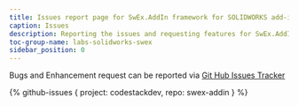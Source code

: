 ```yaml
---
title: Issues report page for SwEx.AddIn framework for SOLIDWORKS add-ins
caption: Issues
description: Reporting the issues and requesting features for SwEx.AddIn framework for advanced development of SOLIDWORKS add-ins
toc-group-name: labs-solidworks-swex
sidebar_position: 0
---
```

Bugs and Enhancement request can be reported via [Git Hub Issues Tracker](https://github.com/codestackdev/swex-addin/issues)

{% github-issues { project: codestackdev, repo: swex-addin } %}